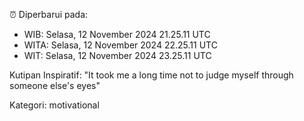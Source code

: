 ⏰ Diperbarui pada:
- WIB: Selasa, 12 November 2024 21.25.11 UTC
- WITA: Selasa, 12 November 2024 22.25.11 UTC
- WIT: Selasa, 12 November 2024 23.25.11 UTC

Kutipan Inspiratif:
"It took me a long time not to judge myself through someone else's eyes"


Kategori: motivational

